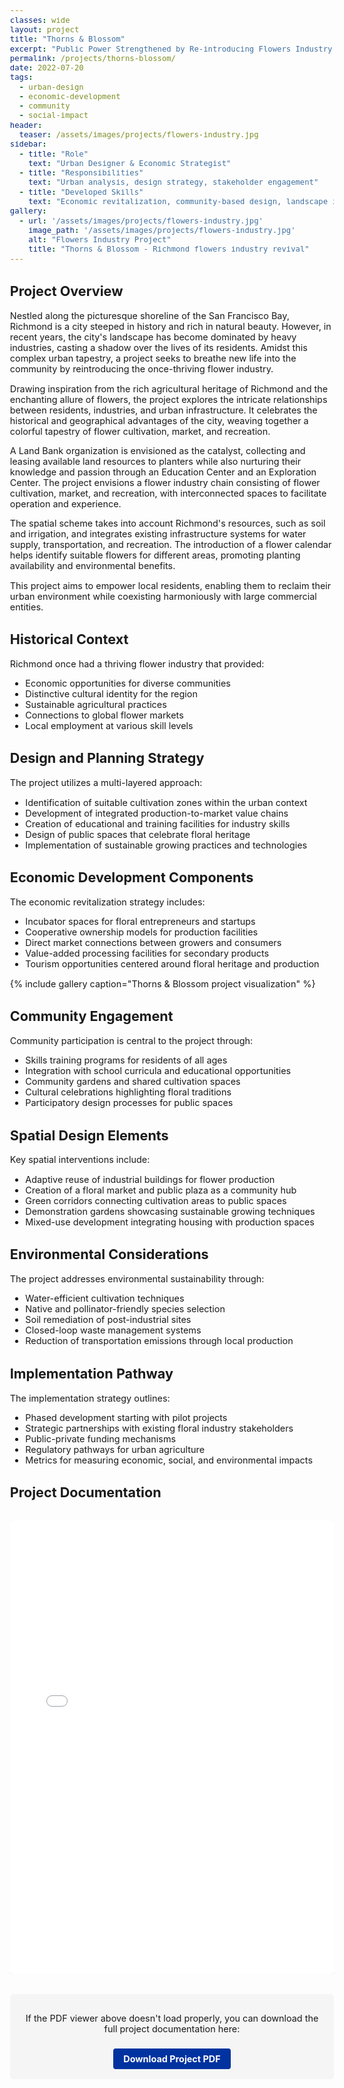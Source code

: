 ```yaml
---
classes: wide
layout: project
title: "Thorns & Blossom"
excerpt: "Public Power Strengthened by Re-introducing Flowers Industry to Richmond"
permalink: /projects/thorns-blossom/
date: 2022-07-20
tags:
  - urban-design
  - economic-development
  - community
  - social-impact
header:
  teaser: /assets/images/projects/flowers-industry.jpg
sidebar:
  - title: "Role"
    text: "Urban Designer & Economic Strategist"
  - title: "Responsibilities"
    text: "Urban analysis, design strategy, stakeholder engagement"
  - title: "Developed Skills"
    text: "Economic revitalization, community-based design, landscape integration"
gallery:
  - url: '/assets/images/projects/flowers-industry.jpg'
    image_path: '/assets/images/projects/flowers-industry.jpg'
    alt: "Flowers Industry Project"
    title: "Thorns & Blossom - Richmond flowers industry revival"
---
```


<style>
    body {
        font-size: 90%; 
    }
    
    .pdf-container {
        position: relative;
        width: 100%;
        height: 0;
        padding-bottom: 140%; /* Adjust this for taller PDFs - 140% means height is 1.4x width */
        overflow: hidden;
        margin: 2rem auto;
        max-width: 800px;
    }
    
    .pdf-container iframe {
        position: absolute;
        top: 0;
        left: 0;
        width: 100%;
        height: 100%;
        border: 1px solid #ddd;
        border-radius: 5px;
        box-shadow: 0 2px 8px rgba(0,0,0,0.1);
    }
    
    .pdf-fallback {
        text-align: center;
        padding: 1rem;
        background-color: #f5f5f5;
        border-radius: 5px;
        margin: 2rem auto;
        max-width: 800px;
    }
    
    .pdf-fallback a {
        display: inline-block;
        padding: 0.5rem 1rem;
        background-color: #0033A0;
        color: white;
        text-decoration: none;
        border-radius: 4px;
        font-weight: bold;
        margin-top: 0.5rem;
    }
    
    .pdf-fallback a:hover {
        background-color: #002580;
    }
</style>

## Project Overview

Nestled along the picturesque shoreline of the San Francisco Bay, Richmond is a city steeped in history and rich in natural beauty. However, in recent years, the city's landscape has become dominated by heavy industries, casting a shadow over the lives of its residents. Amidst this complex urban tapestry, a project seeks to breathe new life into the community by reintroducing the once-thriving flower industry.

Drawing inspiration from the rich agricultural heritage of Richmond and the enchanting allure of flowers, the project explores the intricate relationships between residents, industries, and urban infrastructure. It celebrates the historical and geographical advantages of the city, weaving together a colorful tapestry of flower cultivation, market, and recreation.

A Land Bank organization is envisioned as the catalyst, collecting and leasing available land resources to planters while also nurturing their knowledge and passion through an Education Center and an Exploration Center. The project envisions a flower industry chain consisting of flower cultivation, market, and recreation, with interconnected spaces to facilitate operation and experience. 

The spatial scheme takes into account Richmond's resources, such as soil and irrigation, and integrates existing infrastructure systems for water supply, transportation, and recreation. The introduction of a flower calendar helps identify suitable flowers for different areas, promoting planting availability and environmental benefits.

This project aims to empower local residents, enabling them to reclaim their urban environment while coexisting harmoniously with large commercial entities.

## Historical Context

Richmond once had a thriving flower industry that provided:
- Economic opportunities for diverse communities
- Distinctive cultural identity for the region
- Sustainable agricultural practices
- Connections to global flower markets
- Local employment at various skill levels

## Design and Planning Strategy

The project utilizes a multi-layered approach:
- Identification of suitable cultivation zones within the urban context
- Development of integrated production-to-market value chains
- Creation of educational and training facilities for industry skills
- Design of public spaces that celebrate floral heritage
- Implementation of sustainable growing practices and technologies

## Economic Development Components

The economic revitalization strategy includes:
- Incubator spaces for floral entrepreneurs and startups
- Cooperative ownership models for production facilities
- Direct market connections between growers and consumers
- Value-added processing facilities for secondary products
- Tourism opportunities centered around floral heritage and production

{% include gallery caption="Thorns & Blossom project visualization" %}

## Community Engagement

Community participation is central to the project through:
- Skills training programs for residents of all ages
- Integration with school curricula and educational opportunities
- Community gardens and shared cultivation spaces
- Cultural celebrations highlighting floral traditions
- Participatory design processes for public spaces

## Spatial Design Elements

Key spatial interventions include:
- Adaptive reuse of industrial buildings for flower production
- Creation of a floral market and public plaza as a community hub
- Green corridors connecting cultivation areas to public spaces
- Demonstration gardens showcasing sustainable growing techniques
- Mixed-use development integrating housing with production spaces

## Environmental Considerations

The project addresses environmental sustainability through:
- Water-efficient cultivation techniques
- Native and pollinator-friendly species selection
- Soil remediation of post-industrial sites
- Closed-loop waste management systems
- Reduction of transportation emissions through local production

## Implementation Pathway

The implementation strategy outlines:
- Phased development starting with pilot projects
- Strategic partnerships with existing floral industry stakeholders
- Public-private funding mechanisms
- Regulatory pathways for urban agriculture
- Metrics for measuring economic, social, and environmental impacts

## Project Documentation

<div class="pdf-container">
    <object data="/assets/images/projects/thorns-blossom/thorns-blossom.pdf" type="application/pdf" width="100%" height="100%">
        <iframe src="/assets/images/projects/thorns-blossom/thorns-blossom.pdf" width="100%" height="100%" style="border: none;">
            This browser does not support PDFs. Please download the PDF to view it: 
            <a href="/assets/images/projects/thorns-blossom/thorns-blossom.pdf">Download PDF</a>
        </iframe>
    </object>
</div>

<div class="pdf-fallback">
    <p>If the PDF viewer above doesn't load properly, you can download the full project documentation here:</p>
    <a href="/assets/images/projects/thorns-blossom/thorns-blossom.pdf" target="_blank" download="Thorns-Blossom-Project.pdf">Download Project PDF</a>
</div>

<script>
    // Check if PDF load was successful
    document.addEventListener('DOMContentLoaded', function() {
        const pdfObject = document.querySelector('.pdf-container object');
        const fallback = document.querySelector('.pdf-fallback');
        
        // Set a timeout - if the PDF doesn't load in 3 seconds, show the fallback
        setTimeout(function() {
            // Check if PDF is accessible
            fetch('/assets/images/projects/thorns-blossom/thorns-blossom.pdf', { method: 'HEAD' })
                .then(response => {
                    if (!response.ok) {
                        fallback.style.display = 'block';
                    } else {
                        console.log('PDF is accessible');
                    }
                })
                .catch(error => {
                    console.error('Error checking PDF:', error);
                    fallback.style.display = 'block';
                });
        }, 3000);
    });
</script> 